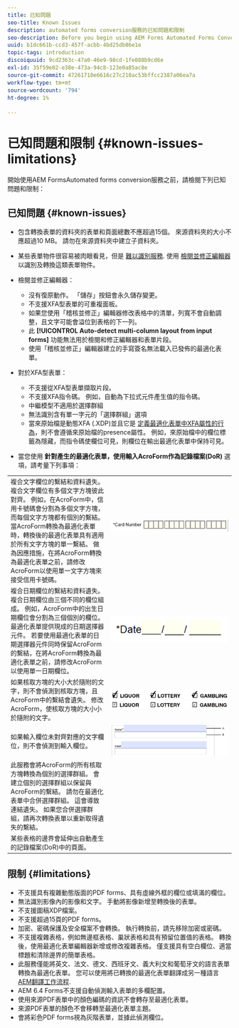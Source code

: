 ```yaml
---
title: 已知問題
seo-title: Known Issues
description: automated forms conversion服務的已知問題和限制
seo-description: Before you begin using AEM Forms Automated Forms Conversion service, learn about the known issues and limitations of the service
uuid: b1dc661b-ccd3-457f-acbb-4bd25db86e1e
topic-tags: introduction
discoiquuid: 9cd2363c-47a0-46e9-98cd-1fe088b9cd6e
exl-id: 35f59e02-e38e-473a-94c8-123e0a85ac8e
source-git-commit: 47261710e6616c27c210ac53bffcc2387a06ea7a
workflow-type: tm+mt
source-wordcount: '794'
ht-degree: 1%

---
```


# 已知問題和限制 {#known-issues-limitations}

開始使用AEM FormsAutomated forms conversion服務之前，請檢閱下列已知問題和限制：

## 已知問題 {#known-issues}

* 包含轉換表單的資料夾的表單和頁面總數不應超過15個。 來源資料夾的大小不應超過10 MB。 請勿在來源資料夾中建立子資料夾。
* 某些表單物件很容易被肉眼看見，但是 [難以識別服務](styles-and-pattern-considerations-and-best-practices.md). 使用 [檢閱並修正編輯器](review-correct-ui-edited.md) 以識別及轉換這類表單物件。
* 檢閱並修正編輯器：

   * 沒有復原動作。 「儲存」按鈕會永久儲存變更。
   * 不支援XFA型表單的可重複面板。
   * 如果您使用「稽核並修正」編輯器修改表格中的清單，列寬不會自動調整，且文字可能會溢位到表格的下一列。
   * 此 **[!UICONTROL Auto-detect multi-column layout from input forms]** 功能無法用於檢閱和修正編輯器和表單片段。
   * 使用「稽核並修正」編輯器建立的手寫簽名無法載入已發佈的最適化表單。


* 對於XFA型表單：
   * 不支援從XFA型表單擷取片段。
   * 不支援XFA指令碼。 例如，自動為下拉式元件產生值的指令碼。
   * 中繼模型不適用於選擇群組
   * 無法識別含有單一字元的「選擇群組」選項
   * 當來原始檔是動態XFA (.XDP)並且它是 [定義最適化表單中XFA屬性的行為](https://helpx.adobe.com/experience-manager/6-5/forms/using/xfa-api-supported-in-adaptive-form.html#supportedxfaelementsandtheirmappinginadaptiveformsbr)，則不會遵循來原始檔的presence屬性。 例如，來原始檔中的欄位標籤為隱藏，而指令碼使欄位可見，則欄位在輸出最適化表單中保持可見。

* 當您使用 **針對產生的最適化表單，使用輸入AcroForm作為記錄檔案(DoR)** 選項，請考量下列事項：

<table>
    <tr>
        <td>複合文字欄位的繫結和資料遺失。 複合文字欄位有多個文字方塊彼此對齊。 例如，在AcroForm中，信用卡號碼會分割為多個文字方塊，而每個文字方塊都有個別的繫結。 當AcroForm轉換為最適化表單時，轉換後的最適化表單具有適用於所有文字方塊的單一繫結。 做為因應措施，在將AcroForm轉換為最適化表單之前，請修改AcroForm以使用單一文字方塊來接受信用卡號碼。</td>
        <td><img  src="assets/creditCard_Composite.png"/>                                                            </td>
    </tr>
    <tr>
        <td>複合日期欄位的繫結和資料遺失。 複合日期欄位由三個不同的欄位組成。 例如，AcroForm中的出生日期欄位會分割為三個個別的欄位。 最適化表單提供現成的日期選擇器元件。 若要使用最適化表單的日期選擇器元件同時保留AcroForm的繫結，在將AcroForm轉換為最適化表單之前，請修改AcroForm以使用單一日期欄位。</td>
        <td><img  src="assets/CompositeDateField.png"/></td>
    </tr>
    <tr>
        <td>如果核取方塊的大小大於隨附的文字，則不會偵測到核取方塊，且AcroForm中的繫結會遺失。 修改AcroForm，使核取方塊的大小小於隨附的文字。</td>
        <td><img  src="assets/large-text-box.png"/><br/><img  src="assets/small-text-box.png"/></td>
    </tr>
    <tr>
        <td>如果輸入欄位未對齊對應的文字欄位，則不會偵測到輸入欄位。  </td>
        <td><img  src="assets/non-alingned-fields.png"/></td>
    </tr>
    <tr >
        <td>此服務會將AcroForm的所有核取方塊轉換為個別的選擇群組。 會建立個別的選擇群組以保留與AcroForm的繫結。 請勿在最適化表單中合併選擇群組。 這會導致連結遺失。 如果您合併選擇群組，請再次轉換表單以重新取得遺失的繫結。 </td>
        <td></td>
    </tr>
    <tr >
        <td>某些表格的邊界會延伸出自動產生的記錄檔案(DoR)中的頁面。 </td>
        <td></td>
    </tr>
</table>

## 限制 {#limitations}

* 不支援具有複雜動態版面的PDF forms、具有虛線外框的欄位或填滿的欄位。
* 無法識別影像內的影像和文字。 手動將影像新增至轉換後的表單。
* 不支援圖稿XDP檔案。
* 不支援超過15頁的PDF forms。
* 加密、密碼保護及安全檔案不會轉換。 執行轉換前，請先移除加密或密碼。
* 不支援複雜表格，例如無邊框表格、巢狀表格和具有預留位置值的表格。 轉換後，使用最適化表單編輯器新增或修改複雜表格。 僅支援具有空白欄位、適當標題和清除邊界的簡單表格。
* 此服務僅能將英文、法文、德文、西班牙文、義大利文和葡萄牙文的語言表單轉換為最適化表單。 您可以使用將已轉換的最適化表單翻譯成另一種語言 [AEM翻譯工作流程](https://helpx.adobe.com/experience-manager/6-5/forms/using/using-aem-translation-workflow-to-localize-adaptive-forms.html).
* AEM 6.4 Forms不支援自動偵測輸入表單的多欄配置。
* 使用來源PDF表單中的顏色編碼的資訊不會轉存至最適化表單。
* 來源PDF表單的顏色不會移轉至最適化表單主題。
* 會將彩色PDF forms視為灰階表單，並據此偵測欄位。

